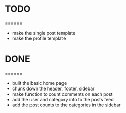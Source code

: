 # TODO
======

* make the single post template
* make the profile template


# DONE
======
* built the basic home page
* chunk down the header, footer, sidebar
* make function to count comments on each post
* add the user and category info to the posts feed
* add the post counts to the categories in the sidebar